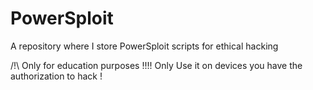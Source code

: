 # PowerSploit
A repository where I store PowerSploit scripts for ethical hacking

/!\ Only for education purposes !!!! Only Use it on devices you have the authorization to hack !
